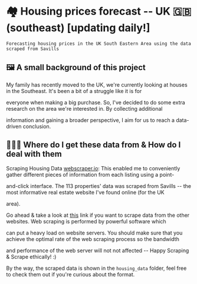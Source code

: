 # 🏘 Housing prices forecast -- UK 🇬🇧 (southeast) [updating daily!]
```
Forecasting housing prices in the UK South Eastern Area using the data scraped from Savills
```
## 🖼️ A small background of this project
My family has recently moved to the UK, we're currently looking at houses in the Southeast. It's been a bit of a struggle like it is for 

everyone when making a big purchase. So, I've decided to do some extra research on the area we're interested in. By collecting additional 

information and gaining a broader perspective, I aim for us to reach a data-driven conclusion.

## 👨🏻‍💻 Where do I get these data from & How do I deal with them
Scraping Housing Data [webscraper.io](https://webscraper.io/): This enabled me to conveniently gather different pieces of information from each listing using a point-

and-click interface. The 113 properties' data was scraped from Savills -- the most informative real estate website I've found online (for the UK 

area).

Go ahead & take a look at [this](https://webscraper.io/tutorials) link if you want to scrape data from the other websites. Web scraping is performed by powerful software which 

can put a heavy load on website servers. You should make sure that you achieve the optimal rate of the web scraping process so the bandwidth 

and performance of the web server will not not affected -- Happy Scraping & Scrape ethically! :)

By the way, the scraped data is shown in the `housing_data` folder, feel free to check them out if you're curious about the format.  
